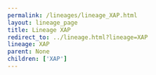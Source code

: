 ```yaml
---
permalink: /lineages/lineage_XAP.html
layout: lineage_page
title: Lineage XAP
redirect_to: ../lineage.html?lineage=XAP
lineage: XAP
parent: None
children: ['XAP']
---
```

